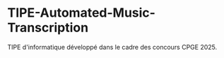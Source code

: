 # TIPE-Automated-Music-Transcription
TIPE d'informatique développé dans le cadre des concours CPGE 2025. 
